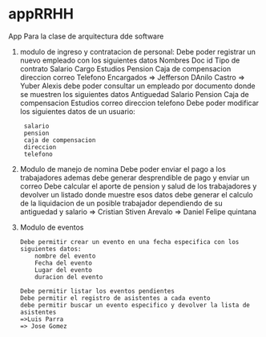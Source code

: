 # appRRHH
App Para la clase de arquitectura dde software

1) modulo de ingreso y contratacion de personal:
	Debe poder registrar un nuevo empleado con los siguientes datos
		Nombres
		Doc id
		Tipo de contrato
		Salario
		Cargo
		Estudios
		Pension
		Caja de compensacion
		direccion
		correo
		Telefono
	Encargados => Jefferson DAnilo Castro
			=> Yuber Alexis
	debe poder consultar un empleado por documento donde se muestren los siguientes datos
		Antiguedad
		Salario
		Pension
		Caja de compensacion
		Estudios
		correo
		direccion
		telefono
	Debe poder modificar los siguientes datos de  un usuario:

		salario
		pension
		caja de compensacion
		direccion 
		telefono

2)	Modulo de manejo de nomina
		Debe poder enviar el pago a los trabajadores ademas debe generar desprendible de pago y enviar un correo
		Debe calcular el aporte de pension y salud de los trabajadores y devolver un listado donde muestre esos datos
		debe generar el calculo de la liquidacion de un posible trabajador dependiendo de su antiguedad y salario
		=> Cristian Stiven Arevalo
		=> Daniel Felipe quintana

3)	Modulo de eventos

		Debe permitir crear un evento en una fecha especifica con los siguientes datos:
			nombre del evento 
			Fecha del evento
			Lugar del evento
			duracion del evento
		
		Debe permitir listar los eventos pendientes
		Debe permitir el registro de asistentes a cada evento
		debe permitir buscar un evento especifico y devolver la lista de asistentes
		=>Luis Parra 
		=> Jose Gomez

		
